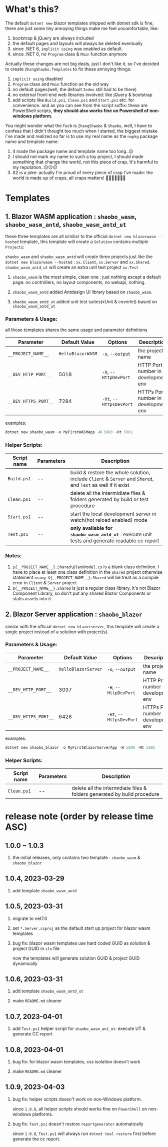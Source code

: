 # What's this?

The default `dotnet new` blazor templates shipped with dotnet sdk is fine, there are just some tiny annoying things make me feel uncomfortable, like:

1. bootstrap & jQuery are always included
2. the default pages and layouts will always be deleted eventually
3. since .NET 6, `implicit using` was enabled as default.
4. since .NET 6, no `Program` class & `Main` function anymore

Actually these changes are not big deals, just I don't like it, so I've decided to create `ZhangShaobo.Templates` to fix these annoying things:

1. `implicit using` disabled
2. `Program` class and `Main` function as the old way
3. no default pages(well, the default `Index` still had to be there)
4. no external front-end web libraries involved: like jQuery & bootstrap
5. add scripts like `Build.ps1`, `Clean.ps1` and `Start.ps1` etc. for convenience.
   and as you can see from the script suffix: these are PowerShell scripts, **they should also works fine on Powershell of non-windows platform.**

You might wonder what the fuck is `ZhangShaobo` & `Shaobo`, well, I have to confess that I didn't thought too much when I started, the biggest mistake I've made and realized so far is to use my real name as the `nupkg` package name and template name: 

1. it made the package name and template name too long..😒
2. I should not mark my name to such a toy project, I should made something that change the world, not this piece of crap. It's harmful to my reputation..😒😒😒
3. #2 is a joke: actually I'm proud of every piece of crap I've made: the world is made up of craps, all craps matters! 🤪🤪🤪🤪🤪🤪🤪

# Templates

## 1. Blazor WASM application : `shaobo_wasm`, `shaobo_wasm_antd`, `shaobo_wasm_antd_ut`

these three templates are all similiar to the official `dotnet new blazorwasm --hosted` template, this template will create a `Solution` contains multiple `Projects`:

   `shaobo_wasm` and `shaobo_wasm_antd` will create three projects just like the `dotnet new blazorwasm --hosted` : `xx.Client`, `xx.Server` and `xx.Shared`. `shaobo_wasm_antd_ut` will create an extra unit test project `xx.Test`

1. `shaobo_wasm` is the most simple, clean one : just nothing except a default page: no controllers, no layout components, no webapi, nothing.

2. `shaobo_wasm_antd` added Antdesign UI library based on `shaobo_wasm`.

3. `shaobo_wasm_antd_ut` added unit test suites(xUnit & coverlet) based on `shaobo_wasm_antd_ut`

### Parameters & Usage:

all those templates shares the same usage and parameter definitions

|Parameter|Default Value|Options|Description|
|--|--|--|--|
|`__PROJECT_NAME__`|`HelloBlazorWASM`|`-o`, `--output`|the project name|
|`__DEV_HTTP_PORT__`|5018|`-H`, `--HttpDevPort` |HTTP Port number in development env|
|`__DEV_HTTPS_PORT__`|7284|`-Ht`, `--HttpsDevPort` | HTTPs Port number in development env|

examples:

```powershell
dotnet new shaobo_wasm -o MyFirstWASMApp -H 5000 -Ht 5001
```

### Helper Scripts:

|Script name| Parameters| Description|
|--|--|--|
|`Build.ps1`|--|build & restore the whole solution, include `Client` & `Server` and `Shared`, and `Test` as well if it exist|
|`Clean.ps1`|--|delete all the intermidiate files & folders generated by build or test procedure|
|`Start.ps1`|--|start the local development server in watch(hot reload enabled) mode|
|`Test.ps1`|--|**only available for `shaobo_wasm_antd_ut`** : execute unit tests and generate readable cc report|

### Notes:

1. `${__PROJECT_NAME__}.Shared\BlankModel.cs` is a blank class definition. I have to place at least one class definition in the `Shared` project otherwise statement `using ${__PROJECT_NAME__}.Shared` will be treat as a compile error in `Client` & `Server` project
2. `${__PROJECT_NAME__}.Shared` is just a regular class library, it's not Blazor Component Library, so don't put any shared Blazor Components or statis assets into it

## 2. Blazor Server application : `shaobo_blazor`

similar with the official `dotnet new blazorserver`, this template will create a single project instead of a solution with project(s).

### Parameters & Usage:

|Parameter|Default Value|Options|Description|
|--|--|--|--|
|`__PROJECT_NAME__`|`HelloBlazorServer`|`-o`, `--output`|the project name|
|`__DEV_HTTP_PORT__`|3037|`-H`, `--HttpDevPort` |HTTP Port number in development env|
|`__DEV_HTTPS_PORT__`|6428|`-Ht`, `--HttpsDevPort` | HTTPs Port number in development env|

examples:

```powershell
dotnet new shaobo_blazor -o MyFirstBlazorServerApp -H 5000 -Ht 5001
```

### Helper Scripts:

|Script name| Parameters| Description|
|--|--|--|
|`Clean.ps1`|--|delete all the intermidiate files & folders generated by build procedure|

# release note (order by release time ASC)

## 1.0.0 ~ 1.0.3

1. the initial releases, only contains two template : `shaobo_wasm` & `shaobo_blazor`

## 1.0.4, 2023-03-29

1. add template `shaobo_wasm_antd`

## 1.0.5, 2023-03-31

1. migrate to net7.0

2. set `*.Server.csproj` as the default start up project for blazor wasm templates

3. bug fix: blazor wasm templates use hard coded GUID as solution & project GUID in `sln` file

   now the templates will generate solution GUID & project GUID dynamically

## 1.0.6, 2023-03-31

1. add template `shaobo_wasm_antd_ut`

2. make `README.md` cleaner

## 1.0.7, 2023-04-01

1. add `Test.ps1` helper script for `shaobo_wasm_ant_ut`: execute UT & generate CC report

## 1.0.8, 2023-04-01

1. bug fix: for blazor wasm templates, css isolation doesn't work

2. make `README.md` cleaner

## 1.0.9, 2023-04-03

1. bug fix: helper scripts doesn't work on non-Windows platform. 

   since `1.0.8`, all helper scripts should works fine on `PowerShell` on non-windows platforms.

2. bug fix: `Test.ps1` doesn't restore `reportgenerator` automatically

   since `1.0.8`, `Test.ps1` will always run `dotnet tool restore` first before generate the cc report.